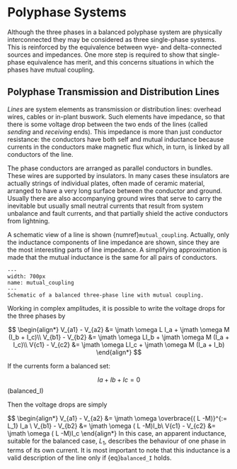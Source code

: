 # Polyphase Systems

Although the three phases in a balanced polyphase system are physically interconnected they may be considered as three single-phase systems. This is reinforced by the equivalence between wye- and delta-connected sources and impedances. One more step is required to show that single-phase equivalence has merit, and this concerns situations in which the phases have mutual coupling.

## Polyphase Transmission and Distribution Lines

_Lines_ are system elements as transmission or distribution lines: overhead wires, cables or in-plant buswork. Such elements have impedance, so that there is some voltage drop
between the two ends of the lines (called _sending_ and _receiving_ ends). This impedance is more than just conductor resistance: the conductors have both self and mutual inductance because currents in the conductors make magnetic flux which, in turn, is linked by all conductors of the line.

The phase conductors are arranged as parallel conductors in bundles. These wires are supported by insulators. In many cases these insulators are actually strings of individual plates, often made of ceramic material, arranged to have a very
long surface between the conductor and ground. Usually there are also accompanying ground wires that serve to carry the inevitable but usually small neutral currents that result
from system unbalance and fault currents, and that partially shield the active conductors from lightning.

A schematic view of a line is shown {numref}`mutual_coupling`. Actually, only the inductance components of line impedance are shown, since they are the most interesting parts of line impedance. A simplifying approximation is made that the mutual inductance is the same for all pairs of conductors.

```{figure} fig/poly/mutual_coupling.png
---
width: 700px
name: mutual_coupling
---
Schematic of a balanced three-phase line with mutual coupling.
```
Working in complex amplitudes, it is possible to write the voltage drops for the three phases by

$$
\begin{align*}
V_{a1} - V_{a2} &= \jmath \omega L I_a + \jmath \omega M (I_b + I_c)\\
V_{b1} - V_{b2} &= \jmath \omega LI_b + \jmath \omega M (I_a + I_c)\\
V{c1} - V_{c2} &= \jmath \omega LI_c + \jmath \omega M (I_a + I_b)
\end{align*}
$$

If the currents form a balanced set:

$$
Ia + Ib + Ic = 0
$$ (balanced_I)

Then the voltage drops are simply

$$
\begin{align*}
V_{a1} - V_{a2} &= \jmath \omega \overbrace{( L -M)}^{:= L_1} I_a \\
V_{b1} - V_{b2} &= \jmath \omega ( L -M)I_b\\
V{c1} - V_{c2} &= \jmath \omega ( L -M)I_c
\end{align*}
In this case, an apparent inductance, suitable for the balanced case, $L_1$, describes the behaviour of one phase in terms of its own current. It is most important
to note that this inductance is a valid description of the line only if {eq}`balanced_I` holds.

